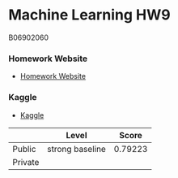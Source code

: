 # Machine Learning HW9
B06902060
### Homework Website
- [Homework Website](https://colab.research.google.com/drive/1sHOS6NFIBW5aZGz5RePyexFe28MvaPU6#scrollTo=w8WjVvaONQ-m)
### Kaggle
- [Kaggle](https://www.kaggle.com/c/ml2020spring-hw9/leaderboard)

|         | Level           | Score   |
| ------- | --------------- | ------- |
| Public  | strong baseline | 0.79223 |
| Private |                 |         |
